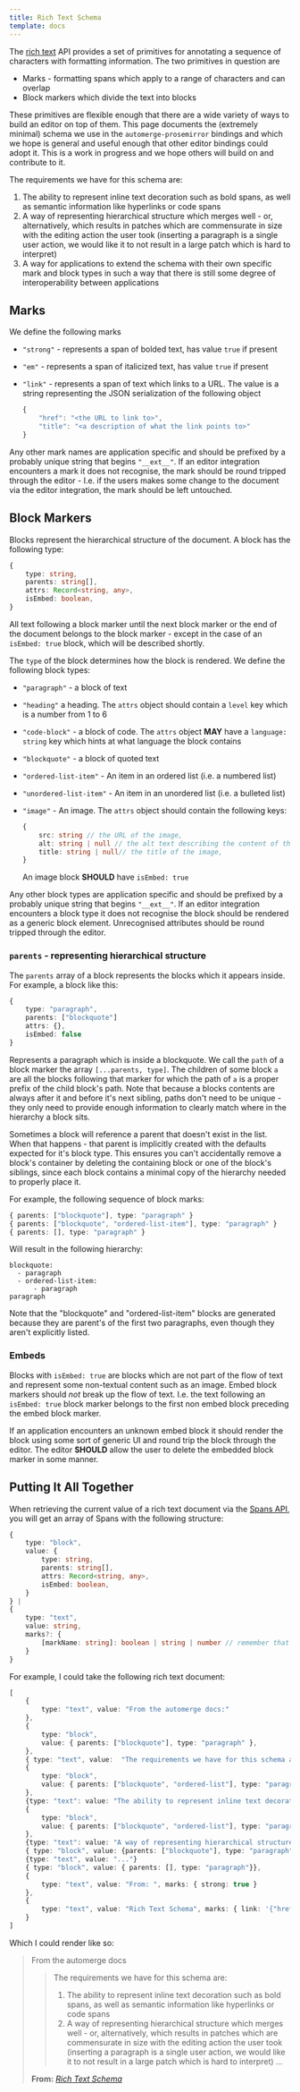 ```yaml
---
title: Rich Text Schema
template: docs
---
```


The [rich text](../../documents/rich_text) API provides a set of primitives for annotating a sequence of characters with formatting information. The two primitives in question are

* Marks - formatting spans which apply to a range of characters and can overlap
* Block markers which divide the text into blocks

These primitives are flexible enough that there are a wide variety of ways to build an editor on top of them. This page documents the (extremely minimal) schema we use in the `automerge-prosemirror` bindings and which we hope is general and useful enough that other editor bindings could adopt it. This is a work in progress and we hope others will build on and contribute to it.

The requirements we have for this schema are:

1. The ability to represent inline text decoration such as bold spans, as well as semantic information like hyperlinks or code spans
2. A way of representing hierarchical structure which merges well - or, alternatively, which results in patches which are commensurate in size with the editing action the user took (inserting a paragraph is a single user action, we would like it to not result in a large patch which is hard to interpret)
3. A way for applications to extend the schema with their own specific mark and block types in such a way that there is still some degree of interoperability between applications

## Marks

We define the following marks

* `"strong"` - represents a span of bolded text, has value `true` if present
* `"em"` - represents a span of italicized text, has value `true` if present
* `"link"` - represents a span of text which links to a URL. The value is a string  representing the JSON serialization of the following object

    ```js
    {
        "href": "<the URL to link to>",
        "title": "<a description of what the link points to>"
    }
    ```

Any other mark names are application specific and should be prefixed by a probably unique string that begins `"__ext__"`. If an editor integration encounters a mark it does not recognise, the mark should be round tripped through the editor - I.e. if the users makes some change to the document via the editor integration, the mark should be left untouched.


## Block Markers

Blocks represent the hierarchical structure of the document. A block has the following type:

```ts
{
    type: string,
    parents: string[],
    attrs: Record<string, any>,
    isEmbed: boolean,
}
```

All text following a block marker until the next block marker or the end of the document belongs to the block marker - except in the case of an `isEmbed: true` block, which will be described shortly.

The `type` of the block determines how the block is rendered. We define the following block types:

* `"paragraph"` - a block of text
* `"heading"` a heading. The `attrs` object should contain a `level` key which is a number from 1 to 6
* `"code-block"` - a block of code. The `attrs` object **MAY** have a `language: string` key which hints at what language the block contains
* `"blockquote"` - a block of quoted text
* `"ordered-list-item"` - An item in an ordered list (i.e. a numbered list)
* `"unordered-list-item"` - An item in an unordered list (i.e. a bulleted list)
* `"image"` - An image. The `attrs` object should contain the following keys:

    ```ts
    {
        src: string // the URL of the image,
        alt: string | null // the alt text describing the content of the image,
        title: string | null// the title of the image,
    }
    ```
    An image block **SHOULD** have `isEmbed: true`

Any other block types are application specific and should be prefixed by a probably unique string that begins `"__ext__"`. If an editor integration encounters a block type it does not recognise the block should be rendered as a generic block element. Unrecognised attributes should be round tripped through the editor.

### `parents` - representing hierarchical structure

The `parents` array of a block represents the blocks which it appears inside. For example, a block like this:

```ts
{
    type: "paragraph",
    parents: ["blockquote"]
    attrs: {},
    isEmbed: false
}
```

Represents a paragraph which is inside a blockquote. We call the `path` of a block marker the array `[...parents, type]`. The children of some block `a` are all the blocks following that marker for which the path of `a` is a proper prefix of the child block's path. Note that because a blocks contents are always after it and before it's next sibling, paths don't need to be unique - they only need to provide enough information to clearly match where in the hierarchy a block sits.

<div class="note">

Sometimes a block will reference a parent that doesn't exist in the list. When that happens - that parent is implicitly created with the defaults expected for it's block type. This ensures you can't accidentally remove a block's container by deleting the containing block or one of the block's siblings, since each block contains a minimal copy of the hierarchy needed to properly place it.

</div>

For example, the following sequence of block marks:

```ts
{ parents: ["blockquote"], type: "paragraph" }
{ parents: ["blockquote", "ordered-list-item"], type: "paragraph" }
{ parents: [], type: "paragraph" }
```

Will result in the following hierarchy:

```
blockquote:
  - paragraph
  - ordered-list-item:
      - paragraph
paragraph
```

Note that the "blockquote" and "ordered-list-item" blocks are generated because they are parent's of the first two paragraphs, even though they aren't explicitly listed.

### Embeds

Blocks with `isEmbed: true` are blocks which are not part of the flow of text and represent some non-textual content such as an image. Embed block markers should _not_ break up the flow of text. I.e. the text following an `isEmbed: true` block marker belongs to the first non embed block preceding the embed block marker.

If an application encounters an unknown embed block it should render the block using some sort of generic UI and round trip the block through the editor. The editor **SHOULD** allow the user to delete the embedded block marker in some manner.

## Putting It All Together

When retrieving the current value of a rich text document via the [Spans API](../../documents/rich_text#the-spans-api), you will get an array of Spans with the following structure:

```typescript
{
    type: "block",
    value: {
        type: string,
        parents: string[],
        attrs: Record<string, any>,
        isEmbed: boolean,
    }
} |
{
    type: "text",
    value: string,
    marks?: {
        [markName: string]: boolean | string | number // remember that marks are primitive values, and are not merged.
    }
}
```

For example, I could take the following rich text document:
```typescript
[
    {
        type: "text", value: "From the automerge docs:"
    },
    {
        type: "block",
        value: { parents: ["blockquote"], type: "paragraph" },
    },
    { type: "text", value:  "The requirements we have for this schema are:" },
    {
        type: "block",
        value: { parents: ["blockquote", "ordered-list"], type: "paragraph"},
    },
    {type: "text": value: "The ability to represent inline text decoration such as bold spans, as well as semantic information like hyperlinks or code spans"},
    {
        type: "block",
        value: { parents: ["blockquote", "ordered-list"], type: "paragraph"},
    },
    {type: "text": value: "A way of representing hierarchical structure which merges well - or, alternatively, which results in patches which are commensurate in size with the editing action the user took (inserting a paragraph is a single user action, we would like it to not result in a large patch which is hard to interpret)"},
    { type: "block", value: {parents: ["blockquote"], type: "paragraph"}},
    {type: "text", value: "..."}
    { type: "block", value: { parents: [], type: "paragraph"}},
    {
        type: "text", value: "From: ", marks: { strong: true }
    },
    {
        type: "text", value: "Rich Text Schema", marks: { link: '{"href": "/", title: ""}', em: true}
    }
]
```

Which I could render like so:

> From the automerge docs
>
> > The requirements we have for this schema are:
> >
> > 1. The ability to represent inline text decoration such as bold spans, as well as semantic information like hyperlinks or code spans
> > 2. A way of representing hierarchical structure which merges well - or, alternatively, which results in patches which are commensurate in size with the editing action the user took (inserting a paragraph is a single user action, we would like it to not result in a large patch which is hard to interpret)
> > ...
>
> **From:** _[Rich Text Schema](/)_
